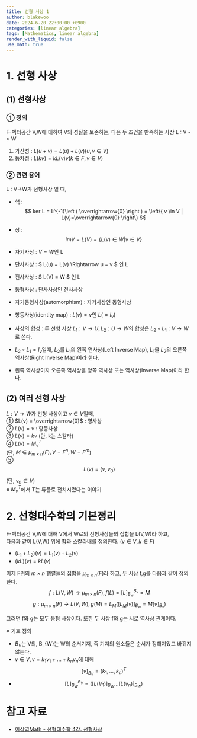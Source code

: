 ```yaml
---
title: 선형 사상 1
author: blakewoo
date: 2024-6-20 22:00:00 +0900
categories: [linear algebra]
tags: [Mathematics, linear algebra] 
render_with_liquid: false
use_math: true
---
```



# 1. 선형 사상
## (1) 선형사상
### ① 정의 
F-벡터공간 V,W에 대하여 V의 성질을 보존하는, 다음 두 조건을 만족하는 사상 L : V -> W    
1) 가산성 : $L(u+v) = L(u) + L(v) (u,v \in  V)$   
2) 동차성 : $L(kv) = kL(v)v (k \in F, v \in V)$

### ② 관련 용어
L : V->W가 선형사상 일 때,
- 핵 : $$ ker L = L^{-1}\left ( \overrightarrow{0} \right ) = \left\{ v \in V | L(v)=\overrightarrow{0} \right\} $$   
- 상 : $$ im V = L\left ( V \right ) = \left\{ L(v) \in W | v \in V \right\} $$    
- 자기사상 : $V = W$인 L      
- 단사사상 : $ L(u) = L(v) \Rightarrow u = v $ 인 L   
- 전사사상 : $ L(V) = W $ 인 L   
- 동형사상 : 단사사상인 전사사상   
- 자기동형사상(automorphism) : 자기사상인 동형사상   

- 항등사상(identity map) : $L(v)= v$인 $L(=I_{v})$
- 사상의 합성 : 두 선형 사상 $L_{1} : V \to U, L_{2} : U \to W$의 합성은 $L_{2} \circ L_{1} : V \to W$로 쓴다.
- $L_{2} \circ L_{1} =I_{v}$일때, $L_{2}$를 $L_{1}$의 왼쪽 연사상(Left Inverse Map), $L_{1}$을 $L_{2}$의 오른쪽 역사상(Right Inverse Map)이라 한다.
- 왼쪽 역사상이자 오른쪽 역사상을 양쪽 역사상 또는 역사상(Inverse Map)이라 한다.


## (2) 여러 선형 사상
$L : V \to W$가 선형 사상이고 $v \in V$일때,     
① $L(v) =  \overrightarrow{0}$ : 영사상      
② $L(v) =  v$ : 항등사상   
③ $L(v) =  kv$ (단, k는 스칼라)   
④ $L(v) =  M_{v}^{T}$   
(단, $M \in \mu _{m \times n} (F), V = F^{n}, W = F^{m}$)     
⑤ $$L(v)=\left< v,v_{0} \right>$$ (단, $v_{0}\in V$)     
※ $M_{v}^{T}$에서 T는 튜플로 전치시켰다는 이야기   


# 2. 선형대수학의 기본정리
F-벡터공간 V,W에 대해 V에서 W로의 선형사상들의 집합을 L(V,W)라 하고,   
다음과 같이 L(V,W) 위에 합과 스칼라배를 정의한다. $(v \in V, k \in F)$   
- $(L_{1}+L_{2})(v) = L_{1}(v) + L_{2}(v)$
- $(kL)(v) = kL(v)$   

이제 F위의 $m \times n$ 행렬들의 집합을 $\mu _{m\times n}(F)$라 하고, 두 사상 f,g를 다음과 같이 정의한다.
$$f : L(V,W) \to \mu _{m\times n}(F), f(L)= \left [ L \right ]^{B_{v}}_{B_{w}} = M$$
$$g : \mu _{m\times n}(F) \to L(V,W) , g(M)= L_{M}\left ( \left [ L_{M}(v) \right ]_{B_{w}} = M\left [ v \right ]_{B_{v}} \right )$$

그러면 f와 g는 모두 동형 사상이다. 또한 두 사상 f와 g는 서로 역사상 관계이다.

※ 기호 정의
- $B_{V}$는 V의, B_{W}는 W의 순서기저, 즉 기저의 원소들은 순서가 정해져있고 바뀌지 않는다.
- $v \in V, v=k_{1}v_{1}+ ... + k_{n}v_{n}$에 대해 $$\left [ v \right ] _{B_{V}} = (k_{1}, ..., k_{n})^{T}$$
- $$\left [ L \right ]^{B_{V}}_{B_{W}} = \left ( \left [ L(V_{1}) \right ]_{B_{W}} ... \left [ L(v_{n}) \right ]_{B_{W}} \right )$$

# 참고 자료
- [이상엽Math - 선형대수학 4강. 선형사상](https://www.youtube.com/watch?v=euOckRpDB10&list=PL127T2Zu76FuVMq1UQnZv9SG-GFIdZfLg&index=6)
